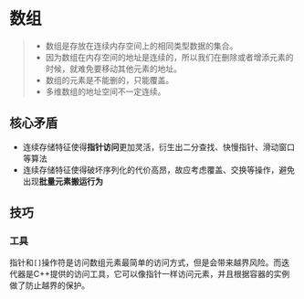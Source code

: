 # 数组

> - 数组是存放在连续内存空间上的相同类型数据的集合。
> - 因为数组在内存空间的地址是连续的，所以我们在删除或者增添元素的时候，就难免要移动其他元素的地址。
> - 数组的元素是不能删的，只能覆盖。
> - 多维数组的地址空间不一定连续。

## 核心矛盾
- 连续存储特征使得**指针访问**更加灵活，衍生出二分查找、快慢指针、滑动窗口等算法
- 连续存储特征使得破坏序列化的代价高昂，故应考虑覆盖、交换等操作，避免出现**批量元素搬运行为**

## 技巧

### 工具

指针和`[]`操作符是访问数组元素最简单的访问方式，但是会带来越界风险。而迭代器是C++提供的访问工具，它可以像指针一样访问元素，并且根据容器的实例做了防止越界的保护。